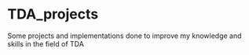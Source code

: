 # TDA_projects
Some projects and implementations done to improve my knowledge and skills in the field of TDA
